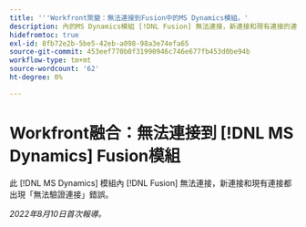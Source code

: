 ```yaml
---
title: '''Workfront聚變：無法連接到Fusion中的MS Dynamics模組。'
description: 內的MS Dynamics模組 [!DNL Fusion] 無法連接，新連接和現有連接的連接錯誤驗證失敗。
hidefromtoc: true
exl-id: 8fb72e2b-5be5-42eb-a098-98a3e74efa65
source-git-commit: 453eef770b0f31990946c746e677fb453d0be94b
workflow-type: tm+mt
source-wordcount: '62'
ht-degree: 0%

---
```


# Workfront融合：無法連接到 [!DNL MS Dynamics] Fusion模組

此 [!DNL MS Dynamics] 模組內 [!DNL Fusion] 無法連接，新連接和現有連接都出現「無法驗證連接」錯誤。

_2022年8月10日首次報導。_
